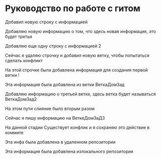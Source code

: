# Руководство по работе с гитом

Добавил новую строку с информацией

Добавляю новую информацию о том, что здесь новая информация, это будет третья

Добавляю еще одну строку с информацией 2

Сейчас я удаляю строчку и добавил новую ветку, чтобы попытаться сделать конфликт 

На этой строчке была добавлена информация для создания первой ветки !

Эта информация была добавлена из ветки ВеткаДомЗад

Добавляю информацию о третьей ветке, здесь ветка будет называться ВеткаДомЗад2

На этом пути слияние было вторым разом

Сейчас я пишу информацию на ВеткеДомЗаД3

На данной стадии Существует конфлик и я сохраняю это действие в коммите

Эта инфа была добавлена в удаленном репозитории

Эта информация была добавлена излокального репозитория

